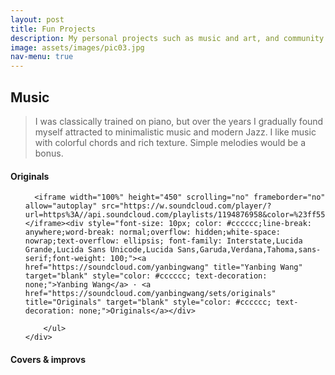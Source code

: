 ```yaml
---
layout: post
title: Fun Projects
description: My personal projects such as music and art, and community involvement etc.!
image: assets/images/pic03.jpg
nav-menu: true
---
```


<h2>Music</h2>
 <blockquote>I was classically trained on piano, but over the years I gradually found myself attracted to minimalistic music and modern Jazz. I like music with colorful chords and rich texture. Simple melodies would be a bonus.</blockquote>

 <div class="row">
 	<div class="1u 12u$(medium)">
 		<h4></h4>
 	</div>
  <div class="2u 12u$(medium)">
    <h4>Originals</h4>
  </div>
 	<div class="9u 12u$(medium)">
 		<ul class="alt">
 			<!-- <li><i>Sunset </i>| piano <iframe align="right" width="30%" height="20" scrolling="no" frameborder="no" allow="autoplay" src="https://w.soundcloud.com/player/?url=https%3A//api.soundcloud.com/tracks/208428784&color=%23ff5500&auto_play=false&hide_related=true&show_comments=false&show_user=false&show_reposts=false&show_teaser=false"></iframe>
      </li>
 			<li><i>Sound Mass </i>| string quartet<iframe align="right" width="30%" height="20" scrolling="no" frameborder="no" allow="autoplay" src="https://w.soundcloud.com/player/?url=https%3A//api.soundcloud.com/tracks/198951116&color=%23ff5500&auto_play=false&hide_related=false&show_comments=true&show_user=false&show_reposts=false&show_teaser=false"></iframe>
      </li>
 			<li><i>Hilton Lobby </i>| electronic mix<iframe align="right" width="30%" height="20" scrolling="no" frameborder="no" allow="autoplay" src="https://w.soundcloud.com/player/?url=https%3A//api.soundcloud.com/tracks/223609846&color=%23ff5500&auto_play=false&hide_related=false&show_comments=true&show_user=false&show_reposts=false&show_teaser=false"></iframe>
      </li>
 			<li><i>The Rain </i>| woodwind trio</li>
      <li><i>Fragments </i>| percussion</li>
      <li><i>Jumpy Physics</i> | a good friend raps with a theremin</li> -->

      <iframe width="100%" height="450" scrolling="no" frameborder="no" allow="autoplay" src="https://w.soundcloud.com/player/?url=https%3A//api.soundcloud.com/playlists/1194876958&color=%23ff5500&auto_play=false&hide_related=false&show_comments=true&show_user=true&show_reposts=false&show_teaser=true"></iframe><div style="font-size: 10px; color: #cccccc;line-break: anywhere;word-break: normal;overflow: hidden;white-space: nowrap;text-overflow: ellipsis; font-family: Interstate,Lucida Grande,Lucida Sans Unicode,Lucida Sans,Garuda,Verdana,Tahoma,sans-serif;font-weight: 100;"><a href="https://soundcloud.com/yanbingwang" title="Yanbing Wang" target="blank" style="color: #cccccc; text-decoration: none;">Yanbing Wang</a> · <a href="https://soundcloud.com/yanbingwang/sets/originals" title="Originals" target="blank" style="color: #cccccc; text-decoration: none;">Originals</a></div>

 		</ul>
 	</div>
 </div>


 <div class="row">
 	<div class="1u 12u$(medium)">
 		<h4></h4>
 	</div>
  <div class="2u 12u$(medium)">
    <h4>Covers & improvs</h4>
  </div>
 	<div class="9u 12u$(medium)">
 		<!-- <ul class="alt">
 			<li><i>Georgia On My Mind</i> | piano <iframe align="right" width="30%" height="20" scrolling="no" frameborder="no" allow="autoplay" src="https://w.soundcloud.com/player/?url=https%3A//api.soundcloud.com/tracks/759171547&color=%23ff5500&auto_play=false&hide_related=false&show_comments=false&show_user=false&show_reposts=false&show_teaser=false"></iframe></li>
 			<li><i>I'll Remember April</i> | piano<iframe align="right" width="30%" height="20" scrolling="no" frameborder="no" allow="autoplay" src="https://w.soundcloud.com/player/?url=https%3A//api.soundcloud.com/tracks/775118917&color=%23ff5500&auto_play=false&hide_related=false&show_comments=true&show_user=true&show_reposts=false&show_teaser=true"></iframe></li>
      <li><i>Neo-soul loop 1</i> | piano<iframe align="right" width="30%" height="20" scrolling="no" frameborder="no" allow="autoplay" src="https://w.soundcloud.com/player/?url=https%3A//api.soundcloud.com/tracks/832161949&color=%23ff5500&auto_play=false&hide_related=false&show_comments=true&show_user=true&show_reposts=false&show_teaser=true"></iframe></li>

      <li><i>Neo-soul loop 2</i> | piano<iframe align="right" width="30%" height="20" scrolling="no" frameborder="no" allow="autoplay" src="https://w.soundcloud.com/player/?url=https%3A//api.soundcloud.com/tracks/860932828&color=%23ff5500&auto_play=false&hide_related=false&show_comments=true&show_user=true&show_reposts=false&show_teaser=true"></iframe></li>

      <li><i>Come Away With Me</i> | piano<iframe align="right" width="30%" height="20" scrolling="no" frameborder="no" allow="autoplay" src="https://w.soundcloud.com/player/?url=https%3A//api.soundcloud.com/tracks/778052740&color=%23ff5500&auto_play=false&hide_related=false&show_comments=true&show_user=true&show_reposts=false&show_teaser=true"></iframe></li>
 		</ul> -->
    <ul class="alt">
    <iframe width="100%" height="450" scrolling="no" frameborder="no" allow="autoplay" src="https://w.soundcloud.com/player/?url=https%3A//api.soundcloud.com/playlists/1194807877&color=%23ff5500&auto_play=false&hide_related=false&show_comments=true&show_user=true&show_reposts=false&show_teaser=true"></iframe><div style="font-size: 10px; color: #cccccc;line-break: anywhere;word-break: normal;overflow: hidden;white-space: nowrap;text-overflow: ellipsis; font-family: Interstate,Lucida Grande,Lucida Sans Unicode,Lucida Sans,Garuda,Verdana,Tahoma,sans-serif;font-weight: 100;"><a href="https://soundcloud.com/yanbingwang" title="Yanbing Wang" target="blank" style="color: #cccccc; text-decoration: none;">Yanbing Wang</a> · <a href="https://soundcloud.com/yanbingwang/sets/improvs" title="Improvs" target="blank" style="color: #cccccc; text-decoration: none;">Improvs</a></div>
    </ul>


 	</div>
 </div>

<hr class="major" />
<h2>Art</h2>
 <blockquote>Some sketches, oil paintings and architecture models.</blockquote>

 <div class="box alt">
 	<div class="row 50% uniform">
 		<div class="4u"><span class="image fit"><img src="{% link assets/images/sketch-flower.jpg %}" alt="" /></span></div>
 		<div class="7u"><span class="image fit"><img src="{% link assets/images/sketch-sevier.jpg %}" alt="" /></span></div>
 		<!-- Break -->
    <div class="4u"><span class="image fit"><img src="{% link assets/images/sketch-waves.jpg %}" alt="" /></span></div>
    <div class="4u"><span class="image fit"><img src="{% link assets/images/sketch-lake.jpg %}" alt="" /></span></div>
    <div class="4u"><span class="image fit"><img src="{% link assets/images/sketch-8th.jpg %}" alt="" /></span></div>
  	<!-- Break -->
    <div class="7u"><span class="image fit"><img src="{% link assets/images/wall-waves.JPG %}" alt="" /></span></div>
    <div class="4u"><span class="image fit"><img src="{% link assets/images/painting-boat.JPG %}" alt="" /></span></div>
 	</div>
 </div>







<div class="row">
 <div class="4u 12u$(medium)">
    <span class="image width: 10%"><img src="{% link assets/images/model-1.JPG %}" alt="" /></span>
    <span class="image fit"><img src="{% link assets/images/model-2.JPG %}" alt="" /></span>
 </div>

 <div class="8u 12u$(medium)">
    <span class="image fit"><img src="{% link assets/images/shuhui copy.jpg %}" alt="" /></span>
 </div>

</div>
